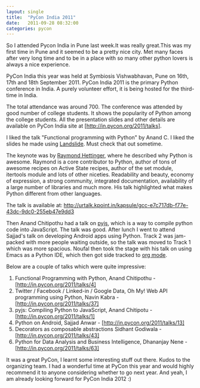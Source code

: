 ```yaml
---
layout: single
title:  "PyCon India 2011"
date:   2011-09-28 08:32:00
categories: pycon
---
```


So I attended Pycon India in Pune last week.It was really great.This was my first time in Pune and it seemed to be a pretty nice city.
Met many faces after very long time and to be in a place with so many other python lovers is always a nice experience.

PyCon India this year was held at Symbiosis Vishwabhavan, Pune on 16th, 17th and 18th September 2011.
PyCon India 2011 is the primary Python conference in India. A purely volunteer effort, it is being hosted for the third-time in India.

The total attendance was around 700.
The conference was attended by good number of college students. It shows the popularity of Python among the college students.
All the presentation slides and other details are available on PyCon India site at [http://in.pycon.org/2011/talks].

I liked the talk "Functional programming with Python" by Anand C. I liked the slides he made using [Landslide].
Must check that out sometime.

The keynote was by [Raymond Hettinger], where he described why Python is awesome.
Raymond is a core contributor to Python, author of tons of awesome recipes on Active State recipes, author of the set module, itertools module and lots of other niceties. Readability and beauty, economy of expression,  a strong community, integrated documentation, availability of a large number of libraries and much more. His talk highlighted what makes Python different from other languages.

The talk is available at:
http://urtalk.kpoint.in/kapsule/gcc-e7c717db-f77e-43dc-9dc0-255eb47e9dd3

Then Anand Chitipothu had a talk on [pyjs], which is a way to compile python code into JavaScript.
The talk was good. After lunch I went to attend Sajjad's talk on developing Android apps using Python.
Track 2 was jam-packed with more people waiting outside, so the talk was moved to Track 1 which was more spacious.
Noufal then took the stage with his talk on using Emacs as a Python IDE, which then got side tracked to [org mode].

Below are a couple of talks which were quite impressive:

1. Functional Programming with Python, Anand Chitipothu - [http://in.pycon.org/2011/talks/4]
2. Twitter / Facebook / Linked-in / Google Data, Oh My! Web API programming using Python,  Navin Kabra - [http://in.pycon.org/2011/talks/37]
3. pyjs: Compiling Python to JavaScript, Anand Chitipotu - [http://in.pycon.org/2011/talks/1]
4. Python on Android, Sajjad Anwar - [http://in.pycon.org/2011/talks/13]
5. Decorators as composable abstractions Sidhant Godiwala - [http://in.pycon.org/2011/talks/43]
6. Python for Data Analysis and Business Intelligence, Dhananjay Nene -  [http://in.pycon.org/2011/talks/63]

It was a great PyCon, I learnt some interesting stuff out there. Kudos to the organizing team.
I had a wonderful time at PyCon this year and would highly recommend it to anyone considering whether to go next year.
And yeah, I am already looking forward for PyCon India 2012 :)

[Landslide]: https://github.com/anandology/landslide
[Raymond Hettinger]: https://rhettinger.wordpress.com/
[pyjs]: https://github.com/anandology/pyjs
[org mode]: http://orgmode.org/
[http://in.pycon.org/2011/talks]: http://in.pycon.org/2011/talks
[http://in.pycon.org/2011/talks/4]: http://in.pycon.org/2011/talks/4
[http://in.pycon.org/2011/talks/1]: http://in.pycon.org/2011/talks/1
[http://in.pycon.org/2011/talks/63]: http://in.pycon.org/2011/talks/63
[http://in.pycon.org/2011/talks/43]: http://in.pycon.org/2011/talks/43
[http://in.pycon.org/2011/talks/13]: http://in.pycon.org/2011/talks/13
[http://in.pycon.org/2011/talks/37]: http://in.pycon.org/2011/talks/37
